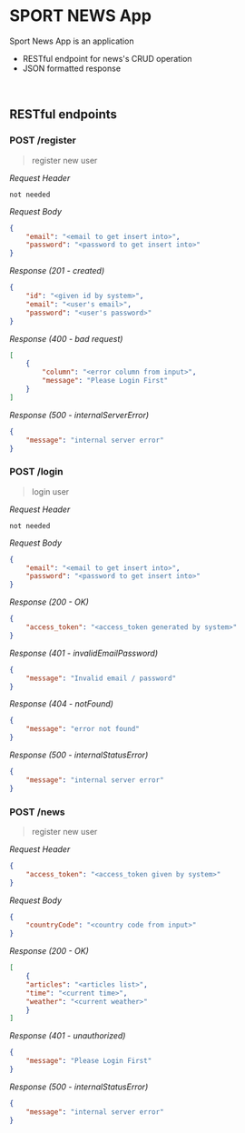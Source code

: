 # SPORT NEWS App
Sport News App is an application 
* RESTful endpoint for news's CRUD operation
* JSON formatted response

&nbsp;

## RESTful endpoints
### POST /register

> register new user

_Request Header_
```
not needed
```

_Request Body_
```json
{
    "email": "<email to get insert into>",
    "password": "<password to get insert into>"
}
```

_Response (201 - created)_
```json
{
    "id": "<given id by system>",
    "email": "<user's email>",
    "password": "<user's password>"
}
```

_Response (400 - bad request)_
```json
[
    {
        "column": "<error column from input>",
        "message": "Please Login First"
    }
]
```

_Response (500 - internalServerError)_
```json
{
    "message": "internal server error"
}
```

### POST /login

> login user

_Request Header_
```
not needed
```

_Request Body_
```json
{
    "email": "<email to get insert into>",
    "password": "<password to get insert into>"
}
```

_Response (200 - OK)_
```json
{
    "access_token": "<access_token generated by system>"
}
```

_Response (401 - invalidEmailPassword)_
```json
{
    "message": "Invalid email / password"
}
```

_Response (404 - notFound)_
```json
{
    "message": "error not found"
}
```

_Response (500 - internalStatusError)_
```json
{
    "message": "internal server error"
}
```

### POST /news

> register new user

_Request Header_
```json
{
    "access_token": "<access_token given by system>"
}
```

_Request Body_
```json
{
    "countryCode": "<country code from input>"
}
```

_Response (200 - OK)_
```json
[
    {
    "articles": "<articles list>",
    "time": "<current time>",
    "weather": "<current weather>"
    }
]
```

_Response (401 - unauthorized)_
```json
{
    "message": "Please Login First"
}
```

_Response (500 - internalStatusError)_
```json
{
    "message": "internal server error"
}
```